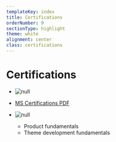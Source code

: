 ```yaml
---
templateKey: index
title: Certifications
orderNumber: 9
sectionType: highlight
theme: white
alignment: center
class: certifications
---
```

# Certifications

* ![null](/img/special_proghtml5_wht.png)
* [MS Certifications PDF](/files/MS_Learning_Transcript.PDF)

* ![null](/img/shopify.svg)
  * Product fundamentals
  * Theme development fundamentals